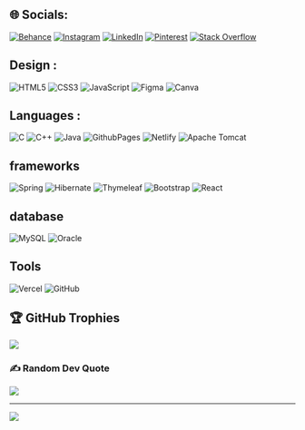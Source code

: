 
## 🌐 Socials:
[![Behance](https://img.shields.io/badge/Behance-1769ff?style=for-the-badge&logo=behance&logoColor=white)](https://behance.net/prajwalpatil31) 
[![Instagram](https://img.shields.io/badge/Instagram-%23E4405F.svg?logo=Instagram&logoColor=white)](https://instagram.com/prawjal.6803) 
[![LinkedIn](https://img.shields.io/badge/LinkedIn-%230077B5.svg?logo=linkedin&logoColor=white)](https://linkedin.com/in/prajwal-patil-045a79249) 
[![Pinterest](https://img.shields.io/badge/Pinterest-%23E60023.svg?logo=Pinterest&logoColor=white)](https://pinterest.com/prajwal017) 
[![Stack Overflow](https://img.shields.io/badge/-Stackoverflow-FE7A16?logo=stack-overflow&logoColor=white)](https://stackoverflow.com/users/26877298/prajwal) 

## Design :
![HTML5](https://img.shields.io/badge/html5-%23E34F26.svg?style=for-the-badge&logo=html5&logoColor=white) 
![CSS3](https://img.shields.io/badge/css3-%231572B6.svg?style=for-the-badge&logo=css3&logoColor=white) 
![JavaScript](https://img.shields.io/badge/javascript-%23323330.svg?style=for-the-badge&logo=javascript&logoColor=%23F7DF1E) 
![Figma](https://img.shields.io/badge/figma-%23F24E1E.svg?style=for-the-badge&logo=figma&logoColor=white) 
![Canva](https://img.shields.io/badge/Canva-%2300C4CC.svg?style=for-the-badge&logo=Canva&logoColor=white)

## Languages :
![C](https://img.shields.io/badge/c-%2300599C.svg?style=for-the-badge&logo=c&logoColor=white) 
![C++](https://img.shields.io/badge/c++-%2300599C.svg?style=for-the-badge&logo=c%2B%2B&logoColor=white) 
![Java](https://img.shields.io/badge/java-%23ED8B00.svg?style=for-the-badge&logo=openjdk&logoColor=white) 
![GithubPages](https://img.shields.io/badge/github%20pages-121013?style=for-the-badge&logo=github&logoColor=white) 
![Netlify](https://img.shields.io/badge/netlify-%23000000.svg?style=for-the-badge&logo=netlify&logoColor=#00C7B7) 
![Apache Tomcat](https://img.shields.io/badge/apache%20tomcat-%23F8DC75.svg?style=for-the-badge&logo=apache-tomcat&logoColor=black) 

## frameworks
![Spring](https://img.shields.io/badge/spring-%236DB33F.svg?style=for-the-badge&logo=spring&logoColor=white) 
![Hibernate](https://img.shields.io/badge/Hibernate-59666C?style=for-the-badge&logo=Hibernate&logoColor=white) 
![Thymeleaf](https://img.shields.io/badge/Thymeleaf-%23005C0F.svg?style=for-the-badge&logo=Thymeleaf&logoColor=white) 
![Bootstrap](https://img.shields.io/badge/bootstrap-%238511FA.svg?style=for-the-badge&logo=bootstrap&logoColor=white) 
![React](https://img.shields.io/badge/react-%2320232a.svg?style=for-the-badge&logo=react&logoColor=%2361DAFB) 

## database
![MySQL](https://img.shields.io/badge/mysql-4479A1.svg?style=for-the-badge&logo=mysql&logoColor=white) 
![Oracle](https://img.shields.io/badge/Oracle-F80000?style=for-the-badge&logo=oracle&logoColor=white) 

## Tools
![Vercel](https://img.shields.io/badge/vercel-%23000000.svg?style=for-the-badge&logo=vercel&logoColor=white) 
![GitHub](https://img.shields.io/badge/github-%23121011.svg?style=for-the-badge&logo=github&logoColor=white) 




## 🏆 GitHub Trophies
![](https://github-profile-trophy.vercel.app/?username=Prajwal8674&theme=radical&no-frame=false&no-bg=false&margin-w=4)

### ✍️ Random Dev Quote
![](https://quotes-github-readme.vercel.app/api?type=horizontal&theme=dark)

---
[![](https://visitcount.itsvg.in/api?id=Prajwal8674&icon=5&color=1)](https://visitcount.itsvg.in)
